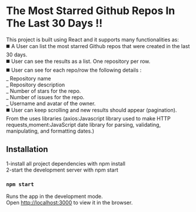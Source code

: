 # The Most Starred Github Repos In The Last 30 Days !!

This project is built using React and it supports many functionalities as:  
◼️ A User can list the most starred Github repos that were created in the last 30 days.  
◼️ User can see the results as a list. One repository per row.  
◼️ User can see for each repo/row the following details :  
_ Repository name  
_ Repository description  
_ Number of stars for the repo.  
_ Number of issues for the repo.  
_ Username and avatar of the owner.  
◼️ User can keep scrolling and new results should appear (pagination).  
From the uses libraries (axios:Javascript library used to make HTTP requests,moment:JavaScript date library for parsing, validating, manipulating, and formatting dates.)

## Installation

1-install all project dependencies with npm install  
2-start the development server with npm start  

### `npm start`

Runs the app in the development mode.\
Open [http://localhost:3000](http://localhost:3000) to view it in the browser.
